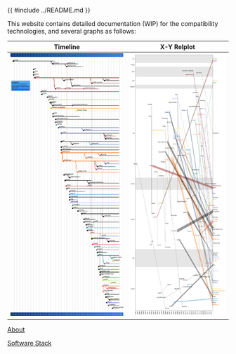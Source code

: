 {{ #include ../README.md }}

This website contains detailed documentation (WIP) for the compatibility technologies, and several graphs as follows:

| Timeline                                    | X-Y Relplot                               |
|---------------------------------------------|-------------------------------------------|
| [![](./images/timeline.svg)](./timeline.md) | [![](./images/relplot.svg)](./relplot.md) |

[About](about.html)

[Software Stack](./applications_arch.md)

